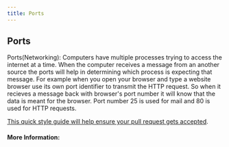 ```yaml
---
title: Ports
---
```


## Ports

Ports(Networking):
  Computers have multiple processes trying to access the internet at a time. When the computer receives a message from an another source the ports will help in determining which process is expecting that message. For example when you open your browser and type a website browser use its own port identifier to transmit the HTTP request. So when it recieves a message back with browser's port number it will know that the data is meant for the browser. Port number 25 is used for mail and 80 is used for HTTP requests. 

[This quick style guide will help ensure your pull request gets accepted](https://github.com/freeCodeCamp/guide-articles/blob/master/README.md).

<!-- The article goes here, in GitHub-flavored Markdown. Feel free to add YouTube videos, images, and CodePen/JSBin embeds  -->

#### More Information:
<!-- Please add any articles you think might be helpful to read before writing the article -->


